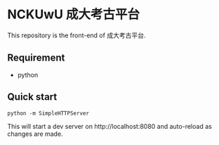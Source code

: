 # NCKUwU 成大考古平台  

This repository is the front-end of 成大考古平台.  

## Requirement  

- python  

## Quick start  

```lan=bash
python -m SimpleHTTPServer
```

This will start a dev server on http://localhost:8080 and auto-reload as changes are made.  
